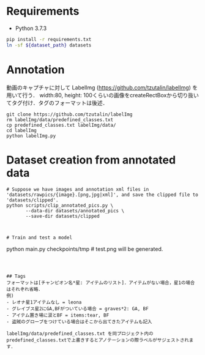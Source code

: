 
# Requirements
- Python 3.7.3
```bash
pip install -r requirements.txt
ln -sf ${dataset_path} datasets
```

# Annotation

動画のキャプチャに対して LabelImg (https://github.com/tzutalin/labelImg) を用いて行う．
width:80, height: 100くらいの画像をcreateRectBoxから切り抜いてタグ付け．タグのフォーマットは後述．

```
git clone https://github.com/tzutalin/labelImg
rm labelImg/data/predefined_classes.txt
cp predefined_classes.txt labelImg/data/
cd labelImg
python labelImg.py
```

# Dataset creation from annotated data
```
# Suppose we have images and annotation xml files in 'datasets/rawpics/{image}.[png,jpg|xml]', and save the clipped file to 'datasets/clipped'.
python scripts/clip_annotated_pics.py \
       --data-dir datasets/annotated_pics \
       --save-dir datasets/clipped 



# Train and test a model
```
python main.py checkpoints/tmp # test.png will be generated.
```



## Tags
フォーマットは[チャンピオン名*星: アイテムのリスト]．アイテムがない場合，星1の場合はそれぞれ省略．
例) 
- レオナ星1アイテムなし = leona
- グレイブス星2にGA,BFがついている場合 = graves*2: GA, BF
- アイテム置き場に涙とBF = items:tear, BF
- 盗賊のグローブをつけている場合はそこから出てきたアイテムも記入

labelImg/data/predefined_classes.txt を同プロジェクト内のpredefined_classes.txtで上書きするとアノテーションの際ラベルがサジェストされます．

